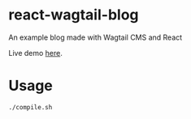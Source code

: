 # react-wagtail-blog
An example blog made with Wagtail CMS and React

Live demo [here](http://178.208.92.248:9000/).

# Usage

```
./compile.sh
```
